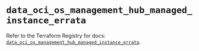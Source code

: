 # `data_oci_os_management_hub_managed_instance_errata`

Refer to the Terraform Registry for docs: [`data_oci_os_management_hub_managed_instance_errata`](https://registry.terraform.io/providers/hashicorp/oci/7.19.0/docs/data-sources/os_management_hub_managed_instance_errata).
